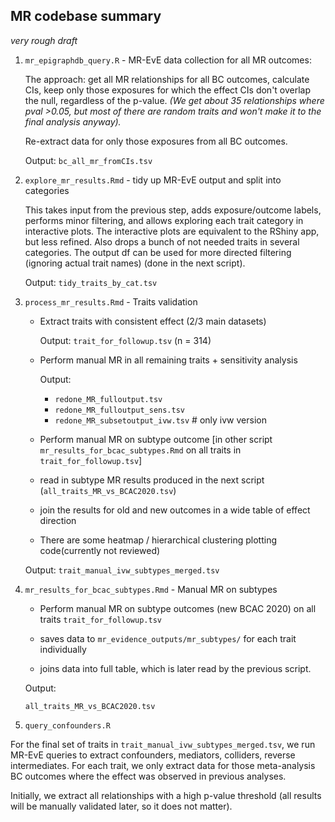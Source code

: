 ## MR codebase summary

_very rough draft_

1. `mr_epigraphdb_query.R` - MR-EvE data collection for all MR outcomes:

	The approach: get all MR relationships for all BC outcomes, calculate CIs, keep only those exposures for which the effect CIs don't overlap the null, regardless of the p-value. _(We get about 35 relationships where pval >0.05, but most of there are random traits and won't make it to the final analysis anyway)._
	
	Re-extract data for only those exposures from all BC outcomes.

	
	Output: `bc_all_mr_fromCIs.tsv`
	

2. `explore_mr_results.Rmd` - tidy up MR-EvE output and split into categories

	This takes input from the previous step, adds exposure/outcome labels, performs minor filtering, and allows exploring each trait category in interactive plots. The interactive plots are equivalent to the RShiny app, but less refined. Also drops a bunch of not needed traits in several categories. The output df can be used for more directed filtering (ignoring actual trait names) (done in the next script).
	
	Output: `tidy_traits_by_cat.tsv`
	

3. `process_mr_results.Rmd` - Traits validation

	* Extract traits with consistent effect (2/3 main datasets)
	
		Output: `trait_for_followup.tsv` (n = 314)
	
	* Perform manual MR in all remaining traits + sensitivity analysis
	
		Output: 
		
		- `redone_MR_fulloutput.tsv` 
		- `redone_MR_fulloutput_sens.tsv`
		- `redone_MR_subsetoutput_ivw.tsv` # only ivw version
	 
	* Perform manual MR on subtype outcome [in other script `mr_results_for_bcac_subtypes.Rmd` on all traits in `trait_for_followup.tsv`] 
	
	* read in subtype MR results produced in the next script (`all_traits_MR_vs_BCAC2020.tsv`)
	
	* join the results for old and new outcomes in a wide table of effect direction
	
	* There are some heatmap / hierarchical clustering plotting  code(currently not reviewed)
	
	Output: `trait_manual_ivw_subtypes_merged.tsv`


4. `mr_results_for_bcac_subtypes.Rmd` - Manual MR on subtypes

	* Perform manual MR on subtype outcomes (new BCAC 2020) on all traits `trait_for_followup.tsv`
	
	* saves data to `mr_evidence_outputs/mr_subtypes/` for each trait individually 
	
	* joins data into full table, which is later read by the previous script. 
	
	Output:
	
	`all_traits_MR_vs_BCAC2020.tsv`
	 


5. `query_confounders.R`

For the final set of traits in `trait_manual_ivw_subtypes_merged.tsv`, we run MR-EvE queries to extract confounders, mediators, colliders, reverse intermediates. For each trait, we only extract data for those meta-analysis BC outcomes where the effect was observed in previous analyses. 

Initially, we extract all relationships with a high p-value threshold (all results will be manually validated later, so it does not matter).







